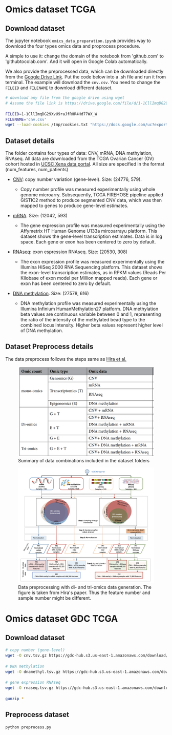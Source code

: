 # Omics dataset TCGA

## Download dataset
The jupyter notebook `omics_data_preparation.ipynb` provides way to download the four types omics data and proprocess procedure. 

A simple to use it: change the domain of the notebook from 'github.com' to 'githubtocolab.com'. And it will open in Google Colab automatically.

We also provide the preprocessed data, which can be downloaded directly from the [Google Drive Link](https://drive.google.com/drive/folders/1-I54hMQOTHLTsKpf26pe_yDyIp-2HoB5?usp=sharing). Put the code below into a .sh file and run it from terminal. The example will download the `cnv.csv`. You need to change the `FILEID` and `FILENAME` to download different dataset.

```bash
# download any file from the google drive using wget
# Assume the file link is https://drive.google.com/file/d/1-1CllImqDG29XvU9raJfRHR4Hd77WX_W/view?usp=sharing

FILEID=1-1CllImqDG29XvU9raJfRHR4Hd77WX_W
FILENAME='cnv.csv'
wget --load-cookies /tmp/cookies.txt "https://docs.google.com/uc?export=download&confirm=$(wget --quiet --save-cookies /tmp/cookies.txt --keep-session-cookies --no-check-certificate 'https://docs.google.com/uc?export=download&id=$FILEID' -O- | sed -rn 's/.*confirm=([0-9A-Za-z_]+).*/\1\n/p')&id=$FILEID" -O $FILENAME && rm -rf /tmp/cookies.txt
```

## Dataset details

The folder contains four types of data: CNV, mRNA, DNA methylation, RNAseq. All data are downloaded from the TCGA Ovarian Cancer (OV) cohort hosted in [UCSC Xena data portal](https://xenabrowser.net/datapages/). All size are specified in the format (num_features, num_patients)

* [CNV](https://xenabrowser.net/datapages/?dataset=TCGA.OV.sampleMap%2FGistic2_CopyNumber_Gistic2_all_data_by_genes&host=https%3A%2F%2Ftcga.xenahubs.net&removeHub=https%3A%2F%2Fxena.treehouse.gi.ucsc.edu%3A443): copy number variation (gene-level). Size: (24776, 579).
    * Copy number profile was measured experimentally using whole genome microarry. Subsequently, TCGA FIREHOSE pipeline applied GISTIC2 method to produce segmented CNV data, which was then mapped to genes to produce gene-level estimates. 

* [mRNA](https://xenabrowser.net/datapages/?dataset=TCGA.OV.sampleMap%2FHT_HG-U133A&host=https%3A%2F%2Ftcga.xenahubs.net&removeHub=https%3A%2F%2Fxena.treehouse.gi.ucsc.edu%3A443). Size: (12042, 593)
    * The gene expression profile was measured experimentally using the Affymetrix HT Human Genome U133a mircoarrayu platform. This dataset shows the gene-level transcription estimates. Data is in log space. Each gene or exon has been centered to zero by default. 

* [RNAseq](https://xenabrowser.net/datapages/?dataset=TCGA.OV.sampleMap%2FHiSeqV2_exon&host=https%3A%2F%2Ftcga.xenahubs.net&removeHub=https%3A%2F%2Fxena.treehouse.gi.ucsc.edu%3A443): exon espression RNAseq. Size: (20530, 308)
    * The exon expression profile was measured experimentally using the Illumina HiSeq 2000 RNA Sequencing platform. This dataset shows the exon-level transcription estimates, as in RPKM values (Reads Per Kilobase of exon model per Million mapped reads). Each gene or exon has been centered to zero by default. 

* [DNA methylation](https://xenabrowser.net/datapages/?dataset=TCGA.OV.sampleMap%2FHumanMethylation27&host=https%3A%2F%2Ftcga.xenahubs.net&removeHub=https%3A%2F%2Fxena.treehouse.gi.ucsc.edu%3A443). Size: (27578, 616)
    * DNA methylation profile was measured experimentally using the Illumina Infinium HumanMethylation27 platform. DNA methylation beta values are continuous variable between 0 and 1, representing the ratio of the intensity of the methylated bead type to the combined locus intensity. Higher beta values represent higher level of DNA methylation. 

## Dataset Preprocess details
The data preprocess follows the steps same as [Hira et al.](https://www.nature.com/articles/s41598-021-85285-4.pdf)

<figure>
    <img src="./summary_table.png" alt="summary_data">
    <figcaption>Summary of data combinations included in the dataset folders</figcaption>
</figure>   

<figure>
    <img src="./preprocess_flowchart.png " alt="summary_data">
    <figcaption>Data preprocessing with di- and tri-omics data generation. The figure is taken from Hira's paper. Thus the feature number and sample number might be different.</figcaption>
</figure>


# Omics dataset GDC TCGA

## Download dataset

```bash
# copy number (gene-level)
wget -O cnv.tsv.gz https://gdc-hub.s3.us-east-1.amazonaws.com/download/TCGA-OV.gistic.tsv.gz

# DNA methylation
wget -O dnamethyl.tsv.gz https://gdc-hub.s3.us-east-1.amazonaws.com/download/TCGA-OV.methylation27.tsv.gz

# gene expression RNAseq
wget -O rnaseq.tsv.gz https://gdc-hub.s3.us-east-1.amazonaws.com/download/TCGA-OV.htseq_counts.tsv.gz

gunzip *
```

## Preprocess dataset

```bash
python preprocess.py
```